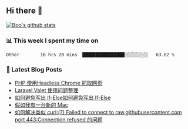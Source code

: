 ## Hi there 👋

[![Boo's github stats](https://github-readme-stats.vercel.app/api?username=0xAiKang)](https://github.com/anuraghazra/github-readme-stats)

<!-- [![Most Used Langs](https://github-readme-stats.vercel.app/api/top-langs/?username=0xAiKang)](https://github.com/anuraghazra/github-readme-stats) -->

### 📊 This week I spent my time on
<!--START_SECTION:waka-->

```text
Other        16 hrs 20 mins  ████████████████░░░░░░░░░   63.62 %
```

<!--END_SECTION:waka-->

### 📕 Latest Blog Posts
<!-- BLOG-POST-LIST:START -->
- [PHP 使用Headless Chrome 抓取网页](https://www.0x2beace.com/php-uses-headless-chrome-to-scrape-web-pages/)
- [Laravel Valet 使用问题整理](https://www.0x2beace.com/laravel-valet-uses-problem-sorting/)
- [如何避免写出 If-Else如何避免写出 If-Else](https://www.0x2beace.com/how-to-avoid-writing-out-if-else/)
- [假如我有一台新的 Mac](https://www.0x2beace.com/Suppose-I-have-a-new-Mac/)
- [如何解决类似 curl:&lpar;7&rpar; Failed to connect to raw.githubusercontent.com port 443:Connection refused 的问题](https://www.0x2beace.com/How-to-solve-problems-like-curl-7-Failed-to-connect-to-raw-githubusercontent-com-port-443-Connection-refused/)
<!-- BLOG-POST-LIST:END -->

